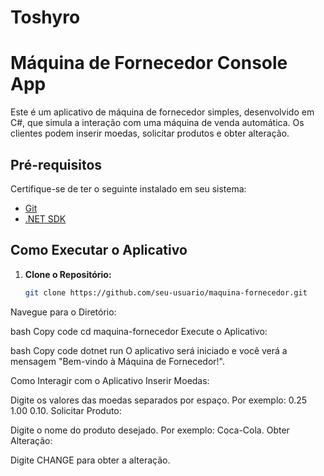 # Toshyro
# Máquina de Fornecedor Console App

Este é um aplicativo de máquina de fornecedor simples, desenvolvido em C#, que simula a interação com uma máquina de venda automática. Os clientes podem inserir moedas, solicitar produtos e obter alteração.

## Pré-requisitos

Certifique-se de ter o seguinte instalado em seu sistema:

- [Git](https://git-scm.com/)
- [.NET SDK](https://dotnet.microsoft.com/download)

## Como Executar o Aplicativo

1. **Clone o Repositório:**
   ```bash
   git clone https://github.com/seu-usuario/maquina-fornecedor.git
Navegue para o Diretório:

bash
Copy code
cd maquina-fornecedor
Execute o Aplicativo:

bash
Copy code
dotnet run
O aplicativo será iniciado e você verá a mensagem "Bem-vindo à Máquina de Fornecedor!".

Como Interagir com o Aplicativo
Inserir Moedas:

Digite os valores das moedas separados por espaço. Por exemplo: 0.25 1.00 0.10.
Solicitar Produto:

Digite o nome do produto desejado. Por exemplo: Coca-Cola.
Obter Alteração:

Digite CHANGE para obter a alteração.

